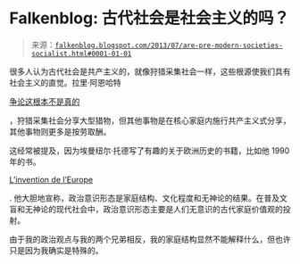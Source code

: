 <!--yml

category: 未分类

date: 2024-05-12 20:04:02

-->

# Falkenblog: 古代社会是社会主义的吗？

> 来源：[`falkenblog.blogspot.com/2013/07/are-pre-modern-societies-socialist.html#0001-01-01`](http://falkenblog.blogspot.com/2013/07/are-pre-modern-societies-socialist.html#0001-01-01)

很多人认为古代社会是共产主义的，就像狩猎采集社会一样，这些根源使我们具有社会主义的直觉。拉里·阿恩哈特

[争论这根本不是真的](http://darwinianconservatism.blogspot.com/2013/07/the-mps-in-galapagos-evolutionary.html)

，狩猎采集社会分享大型猎物，但其他事物是在核心家庭内施行共产主义式分享，其他事物则更多是按劳取酬。

这经常被提及，因为埃曼纽尔·托德写了有趣的关于欧洲历史的书籍，比如他 1990 年的书。

[L’invention de l’Europe](http://fr.wikipedia.org/wiki/L'Invention_de_l'Europe)

. 他大胆地宣称，政治意识形态是家庭结构、文化程度和无神论的结果。在普及文盲和无神论的现代社会中，政治意识形态主要是人们无意识的古代家庭价值观的投射。

由于我的政治观点与我的两个兄弟相反，我的家庭结构显然不能解释什么，但也许只是因为我确实是特殊的。
